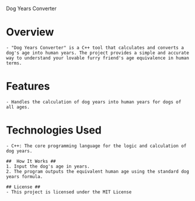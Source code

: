 Dog Years Converter 

# Overview
    - "Dog Years Converter" is a C++ tool that calculates and converts a dog's age into human years. The project provides a simple and accurate way to understand your lovable furry friend's age equivalence in human terms. 

# Features 
    - Handles the calculation of dog years into human years for dogs of all ages.
	
# Technologies Used
    - C++: The core programming language for the logic and calculation of dog years.
	
	##  How It Works ## 
	1. Input the dog's age in years.
    2. The program outputs the equivalent human age using the standard dog years formula.
	
	## License ##
    - This project is licensed under the MIT License 